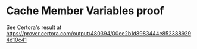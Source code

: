 # Cache Member Variables proof

See Certora's result at https://prover.certora.com/output/480394/00ee2b1d8983444e8523889294d10c41